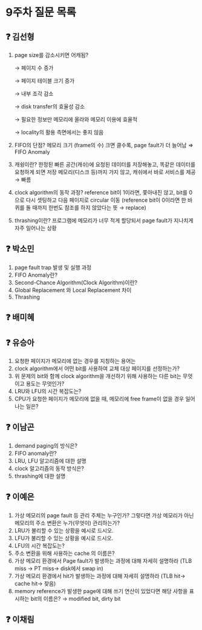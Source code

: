 # 9주차 질문 목록

## ❓ 김선형
1. page size를 감소시키면 어캐됨?
    
    → 페이지 수 증가
    
    → 페이지 테이블 크기 증가
    
    → 내부 조각 감소
    
    → disk transfer의 효율성 감소
    
    → 필요한 정보만 메모리에 올라와 메모리 이용에 효율적
    
    → locality의 활용 측면에서는 좋지 않음
    
2. FIFO의 단점? 메모리 크기 (frame의 수) 크면 클수록, page fault가 더 늘어남 ⇒ FIFO Anomaly
3. 캐슁이란? 한정된 빠른 공간(캐쉬)에 요청된 데이터를 저장해놓고, 똑같은 데이터를 요청하게 되면 저장 메모리(디스크 등)까지 가지 않고, 캐쉬에서 바로 서비스를 제공 → 빠름
4. clock algorithm의 동작 과정? reference bit이 1이라면, 쫓아내진 않고, bit를 0으로 다시 셋팅하고 다음 페이지로 circular 이동 (reference bit이 0이라면 한 바퀴를 돌 때까지 한번도 참조를 하지 않았다는 뜻 → replace)
5. thrashing이란? 프로그램에 메모리가 너무 적게 할당되서 page fault가 지나치게 자주 일어나는 상황

## ❓ 박소민
1. page fault trap 발생 및 실행  과정
2. FIFO Anomaly란?
3. Second-Chance Algorithm(Clock Algorithm)이란?
4. Global Replacement 와 Local Replacement 차이
5. Thrashing 

## ❓ 배미혜


## ❓ 유승아

1. 요청한 페이지가 메모리에 없는 경우를 지칭하는 용어는
2. clock algorithm에서 어떤 bit를 사용하여 교체 대상 페이지를 선정하는가?
3. 위 문제의 bit와 함께 clock algorithm을 개선하기 위해 사용하는 다른 bit는 무엇이고 용도는 무엇인가?
4. LRU와 LFU의 시간 복잡도는?
5. CPU가 요청한 페이지가 메모리에 없을 때, 메모리에 free frame이 없을 경우 일어나는 일은?

## ❓ 이남곤

1. demand paging의 방식은?
2. FIFO anomaly란?
3. LRU, LFU 알고리즘에 대한 설명
4. clock 알고리즘의 동작 방식은?
5. thrashing에 대한 설명

## ❓ 이예은

1. 가상 메모리의 page fault 등 관리 주체는 누구인가? 그렇다면 가상 메모리가 아닌 메모리의 주소 변환은 누가(무엇이) 관리하는가?
2. LRU가 불리할 수 있는 상황을 예시로 드시오.
3. LFU가 불리할 수 있는 상황을 예시로 드시오.
4. LFU의 시간 복잡도는?
5. 주소 변환을 위해 사용하는 cache 의 이름은?
6. 가상 메모리 환경에서 Page fault가 발생하는 과정에 대해 자세히 설명하라 
(TLB miss → PT miss→ disk에서 swap in)
7. 가상 메모리 환경에서 hit가 발생하는 과정에 대해 자세히 설명하라 
(TLB hit→ cache hit→ 찾음)
8. memory reference가 발생한 page에 대해 쓰기 연산이 있었다면 해당 사항을 표시하는 bit의 이름은?
→ modified bit, dirty bit


## ❓ 이채림
